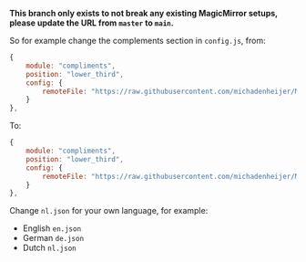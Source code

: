 **This branch only exists to not break any existing MagicMirror setups, please update the URL from ```master``` to ```main```.**

So for example change the complements section in ```config.js```, from:
```js
{
    module: "compliments",
    position: "lower_third",
    config: {
        remoteFile: "https://raw.githubusercontent.com/michadenheijer/MagicMirrorCompliments/master/nl.json"
    }
},
```
To:
```js
{
    module: "compliments",
    position: "lower_third",
    config: {
        remoteFile: "https://raw.githubusercontent.com/michadenheijer/MagicMirrorCompliments/main/nl.json"
    }
},
```

Change ``nl.json`` for your own language, for example:

- English ```en.json```
- German ```de.json```
- Dutch ```nl.json```
